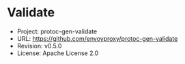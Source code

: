 # Validate

- Project: protoc-gen-validate
- URL: https://github.com/envoyproxy/protoc-gen-validate
- Revision: v0.5.0
- License: Apache License 2.0